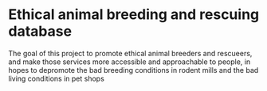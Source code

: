 # Ethical animal breeding and rescuing database
The goal of this project to promote ethical animal breeders and rescueers, and make those services more accessible and approachable to people, in hopes to depromote the bad breeding conditions in rodent mills and the bad living conditions in pet shops